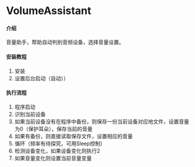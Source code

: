 # VolumeAssistant

#### 介绍
音量助手，帮助自动判别音频设备，选择音量设置。




#### 安装教程
1. 安装
2. 设置后台启动（自动））

#### 执行流程
1. 程序启动
2. 识别当前设备
3. 如果当前设备没有在程序中备份，则保存一份当前设备对应地文件，设置音量为0（保护耳朵），保存当前的音量
4. 如果有备份，则直接读取保存文件，设置相应的音量
5. 循环（频率有待探究，可用Sleep控制）
6. 检测设备变化，如果设备变化则执行2
7. 如果音量变化则设置当前音量变量
